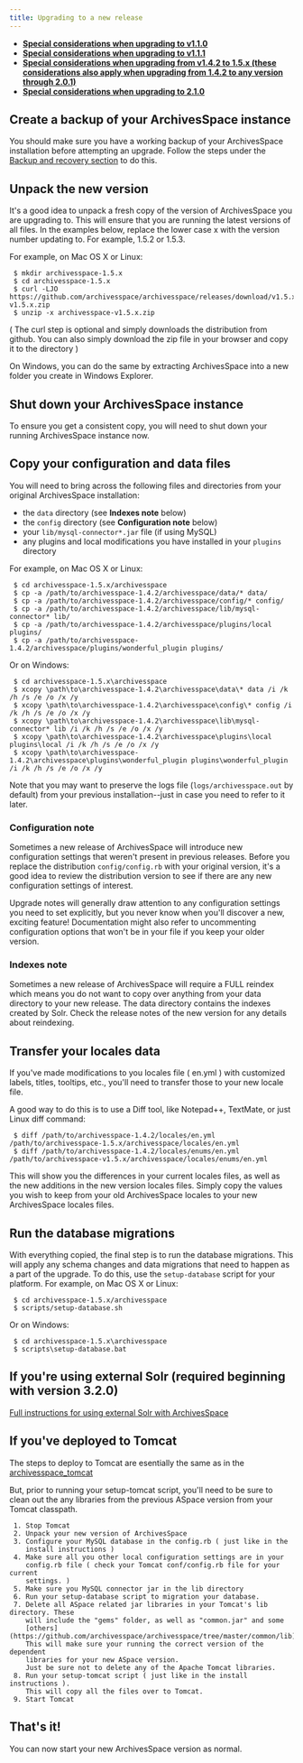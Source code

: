 ```yaml
---
title: Upgrading to a new release
---
```


- **[Special considerations when upgrading to v1.1.0](./UPGRADING_1.1.0.md)**
- **[Special considerations when upgrading to v1.1.1](./UPGRADING_1.1.1.md)**
- **[Special considerations when upgrading from v1.4.2 to 1.5.x (these considerations also apply when upgrading from 1.4.2 to any version through 2.0.1)](./UPGRADING_1.5.0.md)**
- **[Special considerations when upgrading to 2.1.0](./UPGRADING_2.1.0.md)**

## Create a backup of your ArchivesSpace instance

You should make sure you have a working backup of your ArchivesSpace
installation before attempting an upgrade. Follow the steps
under the [Backup and recovery section](backup.md) to do this.

## Unpack the new version

It's a good idea to unpack a fresh copy of the version of
ArchivesSpace you are upgrading to. This will ensure that you are
running the latest versions of all files. In the examples below,
replace the lower case x with the version number updating to. For example,
1.5.2 or 1.5.3.

For example, on Mac OS X or Linux:

     $ mkdir archivesspace-1.5.x
     $ cd archivesspace-1.5.x
     $ curl -LJO https://github.com/archivesspace/archivesspace/releases/download/v1.5.x/archivesspace-v1.5.x.zip
     $ unzip -x archivesspace-v1.5.x.zip

( The curl step is optional and simply downloads the distribution from github. You can also
simply download the zip file in your browser and copy it to the directory )

On Windows, you can do the same by extracting ArchivesSpace into a new
folder you create in Windows Explorer.

## Shut down your ArchivesSpace instance

To ensure you get a consistent copy, you will need to shut down your
running ArchivesSpace instance now.

## Copy your configuration and data files

You will need to bring across the following files and directories from
your original ArchivesSpace installation:

- the `data` directory (see **Indexes note** below)
- the `config` directory (see **Configuration note** below)
- your `lib/mysql-connector*.jar` file (if using MySQL)
- any plugins and local modifications you have installed in your `plugins` directory

For example, on Mac OS X or Linux:

     $ cd archivesspace-1.5.x/archivesspace
     $ cp -a /path/to/archivesspace-1.4.2/archivesspace/data/* data/
     $ cp -a /path/to/archivesspace-1.4.2/archivesspace/config/* config/
     $ cp -a /path/to/archivesspace-1.4.2/archivesspace/lib/mysql-connector* lib/
     $ cp -a /path/to/archivesspace-1.4.2/archivesspace/plugins/local plugins/
     $ cp -a /path/to/archivesspace-1.4.2/archivesspace/plugins/wonderful_plugin plugins/

Or on Windows:

     $ cd archivesspace-1.5.x\archivesspace
     $ xcopy \path\to\archivesspace-1.4.2\archivesspace\data\* data /i /k /h /s /e /o /x /y
     $ xcopy \path\to\archivesspace-1.4.2\archivesspace\config\* config /i /k /h /s /e /o /x /y
     $ xcopy \path\to\archivesspace-1.4.2\archivesspace\lib\mysql-connector* lib /i /k /h /s /e /o /x /y
     $ xcopy \path\to\archivesspace-1.4.2\archivesspace\plugins\local plugins\local /i /k /h /s /e /o /x /y
     $ xcopy \path\to\archivesspace-1.4.2\archivesspace\plugins\wonderful_plugin plugins\wonderful_plugin /i /k /h /s /e /o /x /y

Note that you may want to preserve the logs file (`logs/archivesspace.out`
by default) from your previous installation--just in case you need to
refer to it later.

### Configuration note

Sometimes a new release of ArchivesSpace will introduce new
configuration settings that weren't present in previous releases.
Before you replace the distribution `config/config.rb` with your
original version, it's a good idea to review the distribution version
to see if there are any new configuration settings of interest.

Upgrade notes will generally draw attention to any configuration
settings you need to set explicitly, but you never know when you'll
discover a new, exciting feature! Documentation might also refer to
uncommenting configuration options that won't be in your file if you
keep your older version.

### Indexes note

Sometimes a new release of ArchivesSpace will require a FULL reindex
which means you do not want to copy over anything from your data directory
to your new release. The data directory contains the indexes created by Solr.
Check the release notes of the new version for any details about reindexing.

## Transfer your locales data

If you've made modifications to you locales file ( en.yml ) with customized
labels, titles, tooltips, etc., you'll need to transfer those to your new
locale file.

A good way to do this is to use a Diff tool, like Notepad++, TextMate, or just
Linux diff command:

     $ diff /path/to/archivesspace-1.4.2/locales/en.yml /path/to/archivesspace-1.5.x/archivesspace/locales/en.yml
     $ diff /path/to/archivesspace-1.4.2/locales/enums/en.yml /path/to/archivesspace-v1.5.x/archivesspace/locales/enums/en.yml

This will show you the differences in your current locales files, as well as the
new additions in the new version locales files. Simply copy the values you wish
to keep from your old ArchivesSpace locales to your new ArchivesSpace locales
files.

## Run the database migrations

With everything copied, the final step is to run the database
migrations. This will apply any schema changes and data migrations
that need to happen as a part of the upgrade. To do this, use the
`setup-database` script for your platform. For example, on Mac OS X
or Linux:

     $ cd archivesspace-1.5.x/archivesspace
     $ scripts/setup-database.sh

Or on Windows:

     $ cd archivesspace-1.5.x\archivesspace
     $ scripts\setup-database.bat

## If you're using external Solr (required beginning with version 3.2.0)

[Full instructions for using external Solr with ArchivesSpace](../provisioning/solr)

## If you've deployed to Tomcat

The steps to deploy to Tomcat are esentially the same as in the
[archivesspace_tomcat](https://github.com/archivesspace-labs/archivesspace_tomcat)

But, prior to running your setup-tomcat script, you'll need to be sure to clean out the
any libraries from the previous ASpace version from your Tomcat classpath.

     1. Stop Tomcat
     2. Unpack your new version of ArchivesSpace
     3. Configure your MySQL database in the config.rb ( just like in the
        install instructions )
     4. Make sure all you other local configuration settings are in your
        config.rb file ( check your Tomcat conf/config.rb file for your current
        settings. )
     5. Make sure you MySQL connector jar in the lib directory
     6. Run your setup-database script to migration your database.
     7. Delete all ASpace related jar libraries in your Tomcat's lib directory. These
        will include the "gems" folder, as well as "common.jar" and some
        [others](https://github.com/archivesspace/archivesspace/tree/master/common/lib).
        This will make sure your running the correct version of the dependent
        libraries for your new ASpace version.
        Just be sure not to delete any of the Apache Tomcat libraries.
     8. Run your setup-tomcat script ( just like in the install instructions ).
        This will copy all the files over to Tomcat.
     9. Start Tomcat

## That's it!

You can now start your new ArchivesSpace version as normal.
